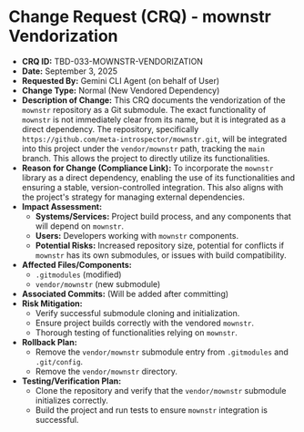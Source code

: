# Change Request (CRQ) - mownstr Vendorization

*   **CRQ ID:** TBD-033-MOWNSTR-VENDORIZATION
*   **Date:** September 3, 2025
*   **Requested By:** Gemini CLI Agent (on behalf of User)
*   **Change Type:** Normal (New Vendored Dependency)
*   **Description of Change:**
    This CRQ documents the vendorization of the `mownstr` repository as a Git submodule. The exact functionality of `mownstr` is not immediately clear from its name, but it is integrated as a direct dependency. The repository, specifically `https://github.com/meta-introspector/mownstr.git`, will be integrated into this project under the `vendor/mownstr` path, tracking the `main` branch. This allows the project to directly utilize its functionalities.
*   **Reason for Change (Compliance Link):**
    To incorporate the `mownstr` library as a direct dependency, enabling the use of its functionalities and ensuring a stable, version-controlled integration. This also aligns with the project's strategy for managing external dependencies.
*   **Impact Assessment:**
    *   **Systems/Services:** Project build process, and any components that will depend on `mownstr`.
    *   **Users:** Developers working with `mownstr` components.
    *   **Potential Risks:** Increased repository size, potential for conflicts if `mownstr` has its own submodules, or issues with build compatibility.
*   **Affected Files/Components:**
    *   `.gitmodules` (modified)
    *   `vendor/mownstr` (new submodule)
*   **Associated Commits:** (Will be added after committing)
*   **Risk Mitigation:**
    *   Verify successful submodule cloning and initialization.
    *   Ensure project builds correctly with the vendored `mownstr`.
    *   Thorough testing of functionalities relying on `mownstr`.
*   **Rollback Plan:**
    *   Remove the `vendor/mownstr` submodule entry from `.gitmodules` and `.git/config`.
    *   Remove the `vendor/mownstr` directory.
*   **Testing/Verification Plan:**
    *   Clone the repository and verify that the `vendor/mownstr` submodule initializes correctly.
    *   Build the project and run tests to ensure `mownstr` integration is successful.

